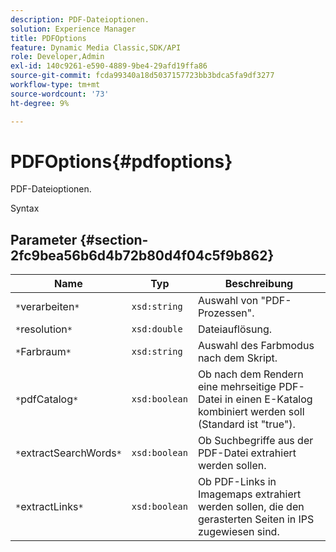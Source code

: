 ```yaml
---
description: PDF-Dateioptionen.
solution: Experience Manager
title: PDFOptions
feature: Dynamic Media Classic,SDK/API
role: Developer,Admin
exl-id: 140c9261-e590-4889-9be4-29afd19ffa86
source-git-commit: fcda99340a18d5037157723bb3bdca5fa9df3277
workflow-type: tm+mt
source-wordcount: '73'
ht-degree: 9%

---
```


# PDFOptions{#pdfoptions}

PDF-Dateioptionen.

Syntax

## Parameter {#section-2fc9bea56b6d4b72b80d4f04c5f9b862}

| Name | Typ | Beschreibung |
|---|---|---|
| `*`verarbeiten`*` | `xsd:string` | Auswahl von &quot;PDF-Prozessen&quot;. |
| `*`resolution`*` | `xsd:double` | Dateiauflösung. |
| `*`Farbraum`*` | `xsd:string` | Auswahl des Farbmodus nach dem Skript. |
| `*`pdfCatalog`*` | `xsd:boolean` | Ob nach dem Rendern eine mehrseitige PDF-Datei in einen E-Katalog kombiniert werden soll (Standard ist &quot;true&quot;). |
| `*`extractSearchWords`*` | `xsd:boolean` | Ob Suchbegriffe aus der PDF-Datei extrahiert werden sollen. |
| `*`extractLinks`*` | `xsd:boolean` | Ob PDF-Links in Imagemaps extrahiert werden sollen, die den gerasterten Seiten in IPS zugewiesen sind. |

